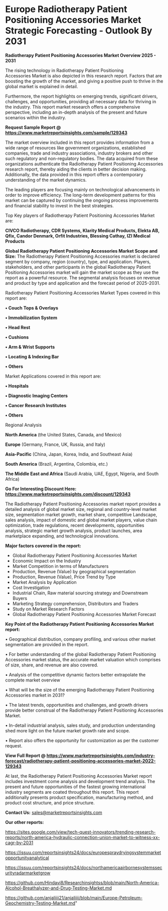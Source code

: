  # Europe Radiotherapy Patient Positioning Accessories Market Strategic Forecasting - Outlook By 2031

<Strong> Radiotherapy Patient Positioning Accessories Market Overview 2025 - 2031</strong>

The rising technology in Radiotherapy Patient Positioning Accessories Market is also depicted in this research report. Factors that are boosting the growth of the market, and giving a positive push to thrive in the global market is explained in detail.

Furthermore, the report highlights on emerging trends, significant drivers, challenges, and opportunities, providing all necessary data for thriving in the industry. This report market research offers a comprehensive perspective, including an in-depth analysis of the present and future scenarios within the industry.

<strong>Request Sample Report @ <a href=https://www.marketreportsinsights.com/sample/129343>https://www.marketreportsinsights.com/sample/129343</a></strong>

The market overview included in this report provides information from a wide range of resources like government organizations, established companies, trade and industry associations, industry brokers and other such regulatory and non-regulatory bodies. The data acquired from these organizations authenticate the Radiotherapy Patient Positioning Accessories research report, thereby aiding the clients in better decision making. Additionally, the data provided in this report offers a contemporary understanding of the market dynamics.

The leading players are focusing mainly on technological advancements in order to improve efficiency. The long-term development patterns for this market can be captured by continuing the ongoing process improvements and financial stability to invest in the best strategies.

Top Key players of Radiotherapy Patient Positioning Accessories Market are:

<strong>CIVCO Radiotherapy, CDR Systems, Klarity Medical Products, Elekta AB, Qfix, Candor Denmark, Orfit Industries, Blessing Cathay, IZI Medical Products</strong>

<strong><b>Global Radiotherapy Patient Positioning Accessories Market Scope and Size:</b></strong>
The Radiotherapy Patient Positioning Accessories market is declared segment by company, region (country), type, and application. Players, stakeholders, and other participants in the global Radiotherapy Patient Positioning Accessories market will gain the market scope as they use the report as a powerful resource. The segmental analysis focuses on revenue and product by type and application and the forecast period of 2025-2031.

Radiotherapy Patient Positioning Accessories Market Types covered in this report are:

<strong>• Couch Tops & Overlays

• Immobilization System

• Head Rest

• Cushions

• Arm & Wrist Supports

• Locating & Indexing Bar

• Others</strong>

Market Applications covered in this report are:

<strong>• Hospitals

• Diagnostic Imaging Centers

• Cancer Research Institutes

• Others</strong> 

Regional Analysis

<strong>North America</strong> (the United States, Canada, and Mexico)

<strong>Europe</strong> (Germany, France, UK, Russia, and Italy)

<strong>Asia-Pacific</strong> (China, Japan, Korea, India, and Southeast Asia)

<strong>South America</strong> (Brazil, Argentina, Colombia, etc.)

<strong>The Middle East and Africa</strong> (Saudi Arabia, UAE, Egypt, Nigeria, and South Africa)

<strong>Go For Interesting Discount Here: <a href=https://www.marketreportsinsights.com/discount/129343>https://www.marketreportsinsights.com/discount/129343</a></strong>

The Radiotherapy Patient Positioning Accessories market report provides a detailed analysis of global market size, regional and country-level market size, segmentation market growth, market share, competitive Landscape, sales analysis, impact of domestic and global market players, value chain optimization, trade regulations, recent developments, opportunities analysis, strategic market growth analysis, product launches, area marketplace expanding, and technological innovations.

<strong><b>Major factors covered in the report:</b></strong>
<ul>
  <li>Global Radiotherapy Patient Positioning Accessories Market </li>
  <li>Economic Impact on the Industry</li>
  <li>Market Competition in terms of Manufacturers</li>
  <li>Production, Revenue (Value) by geographical segmentation</li>
  <li>Production, Revenue (Value), Price Trend by Type</li>
  <li>Market Analysis by Application</li>
  <li>Cost Investigation</li>
  <li>Industrial Chain, Raw material sourcing strategy and Downstream Buyers</li>
  <li>Marketing Strategy comprehension, Distributors and Traders</li>
  <li>Study on Market Research Factors</li>
  <li>Global Radiotherapy Patient Positioning Accessories Market Forecast</li>
</ul>

<strong><b>Key Point of the Radiotherapy Patient Positioning Accessories Market report:</b></strong>

• Geographical distribution, company profiling, and various other market segmentation are provided in the report.

• For better understanding of the global Radiotherapy Patient Positioning Accessories market status, the accurate market valuation which comprises of size, share, and revenue are also covered.

• Analysis of the competitive dynamic factors better extrapolate the complete market overview

• What will be the size of the emerging Radiotherapy Patient Positioning Accessories market in 2031?

• The latest trends, opportunities and challenges, and growth drivers provide better construal of the Radiotherapy Patient Positioning Accessories Market.

• In-detail industrial analysis, sales study, and production understanding shed more light on the future market growth rate and scope.

• Report also offers the opportunity for customization as per the customer request.

<strong><b>View Full Report @ <a href=https://www.marketreportsinsights.com/industry-forecast/radiotherapy-patient-positioning-accessories-market-2022-129343>https://www.marketreportsinsights.com/industry-forecast/radiotherapy-patient-positioning-accessories-market-2022-129343</a></b></strong>


At last, the Radiotherapy Patient Positioning Accessories Market report includes investment come analysis and development trend analysis. The present and future opportunities of the fastest growing international industry segments are coated throughout this report. This report additionally presents product specification, manufacturing method, and product cost structure, and price structure.

<strong>Contact Us:</strong>
sales@marketreportsinsights.com

<strong>Our other reports:</strong>

<a href=https://sites.google.com/view/tech-quest-innovators/trending-research-reports/north-america-hydraulic-connection-union-market-to-witness-xx-cagr-by-2031>https://sites.google.com/view/tech-quest-innovators/trending-research-reports/north-america-hydraulic-connection-union-market-to-witness-xx-cagr-by-2031</a>

<a href=https://issuu.com/reportsinsights24/docs/europespraydryingsystemmarketopportunityanalytical>https://issuu.com/reportsinsights24/docs/europespraydryingsystemmarketopportunityanalytical</a>

<a href=https://issuu.com/reportsinsights24/docs/northamericaairbornesystemssecurityradarmarketgrow>https://issuu.com/reportsinsights24/docs/northamericaairbornesystemssecurityradarmarketgrow</a>

<a href=https://github.com/Hindavi8/Researchinsightss/blob/main/North-America-Alcohol-Breathalyzer-and-Drug-Testing-Market.md>https://github.com/Hindavi8/Researchinsightss/blob/main/North-America-Alcohol-Breathalyzer-and-Drug-Testing-Market.md</a>

<a href=https://github.com/anjaliiii21/anjaliiii/blob/main/Europe-Petroleum-Geochemistry-Testing-Market.md>https://github.com/anjaliiii21/anjaliiii/blob/main/Europe-Petroleum-Geochemistry-Testing-Market.md</a>"
